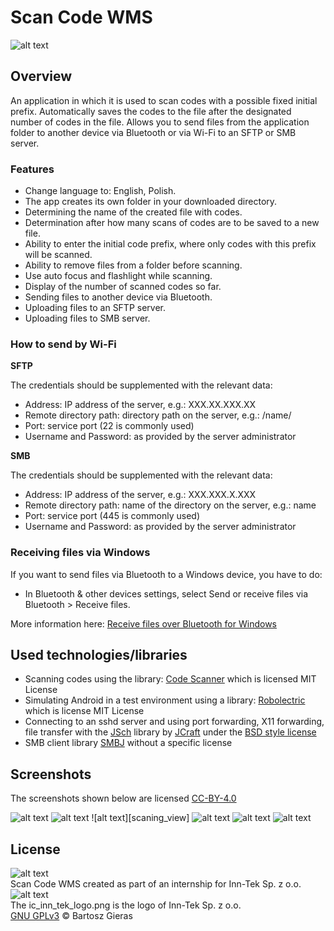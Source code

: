 # Scan Code WMS

![alt text][app_logo]

## Overview

An application in which it is used to scan codes with a possible fixed initial prefix.
Automatically saves the codes to the file after the designated number of codes in the file.
Allows you to send files from the application folder to another device via Bluetooth or
via Wi-Fi to an SFTP or SMB server.

### Features

- Change language to: English, Polish.
- The app creates its own folder in your downloaded directory.
- Determining the name of the created file with codes.
- Determination after how many scans of codes are to be saved to a new file.
- Ability to enter the initial code prefix, where only codes with this prefix will be scanned.
- Ability to remove files from a folder before scanning.
- Use auto focus and flashlight while scanning.
- Display of the number of scanned codes so far.
- Sending files to another device via Bluetooth.
- Uploading files to an SFTP server.
- Uploading files to SMB server.

### How to send by Wi-Fi

**SFTP**

The credentials should be supplemented with the relevant data:
- Address: IP address of the server, e.g.: XXX.XX.XXX.XX
- Remote directory path: directory path on the server, e.g.: /name/
- Port: service port (22 is commonly used)
- Username and Password: as provided by the server administrator

**SMB**

The credentials should be supplemented with the relevant data:
- Address: IP address of the server, e.g.: XXX.XXX.X.XXX
- Remote directory path: name of the directory on the server, e.g.: name
- Port: service port (445 is commonly used)
- Username and Password: as provided by the server administrator

### Receiving files via Windows

If you want to send files via Bluetooth to a Windows device, you have to do:
- In Bluetooth & other devices settings, select Send or receive files via Bluetooth > Receive files.

More information here: [Receive files over Bluetooth for Windows][receiving_files_via_windows]

## Used technologies/libraries

- Scanning codes using the library: [Code Scanner][code_scanner] which is licensed MIT License
- Simulating Android in a test environment using a library: [Robolectric][robolectric] which is license MIT License
- Connecting to an sshd server and using port forwarding, X11 forwarding, file transfer with the [JSch][jsch] library by [JCraft][jcraft] under the [BSD style license][bsd]
- SMB client library [SMBJ][smbj] without a specific license

## Screenshots

The screenshots shown below are licensed [CC-BY-4.0][cc-by-4.0]

![alt text][main_menu]
![alt text][languages]
![alt text][scaning_view]
![alt text][methods_to_send]
![alt text][protocols]
![alt text][protocol_settings]

## License

![alt text][gnu_gplv3_logo]\
Scan Code WMS created as part of an internship for Inn-Tek Sp. z o.o.\
![alt text][inn_tek_logo]\
The ic_inn_tek_logo.png is the logo of Inn-Tek Sp. z o.o.\
[GNU GPLv3][gnu_gplv3_link] © Bartosz Gieras

[main_menu]: https://github.com/Giero98/ScanCodeWMS/blob/main/app_screens/main_menu.png
[languages]: https://github.com/Giero98/ScanCodeWMS/blob/main/app_screens/languages.png
[scanning_view]: https://github.com/Giero98/ScanCodeWMS/blob/main/app_screens/scaning_view.png
[methods_to_send]: https://github.com/Giero98/ScanCodeWMS/blob/main/app_screens/methods_to_send.png
[protocols]: https://github.com/Giero98/ScanCodeWMS/blob/main/app_screens/protocols.png
[protocol_settings]: https://github.com/Giero98/ScanCodeWMS/blob/main/app_screens/protocol_settings.png

[inn_tek_logo]: https://inn-tek.com/images/headers/raindrops.jpg
[app_logo]: https://github.com/Giero98/ScanCodeWMS/blob/main/app/src/main/res/mipmap-xxxhdpi/ic_launcher_round.png
[receiving_files_via_windows]: https://support.microsoft.com/en-us/windows/receive-files-over-bluetooth-d8da2667-e79b-744c-c135-f58af38fc3ba

[code_scanner]: https://github.com/yuriy-budiyev/code-scanner
[robolectric]: https://github.com/robolectric/robolectric
[jsch]: http://www.jcraft.com/jsch/
[jcraft]: http://www.jcraft.com/c-info.html
[bsd]: http://www.jcraft.com/jsch/LICENSE.txt
[smbj]: https://github.com/hierynomus/smbj

[gnu_gplv3_logo]: https://www.gnu.org/graphics/gplv3-127x51.png "GNU GPLv3"
[gnu_gplv3_link]: https://www.gnu.org/licenses/gpl-3.0.html
[cc-by-4.0]: https://creativecommons.org/licenses/by/4.0/deed.en
